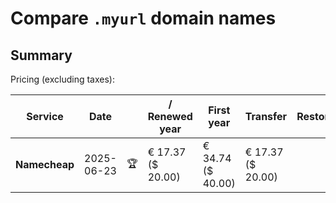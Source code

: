 # Compare `.myurl` domain names

## Summary

Pricing (excluding taxes):

| Service | Date |  | / Renewed year | First year | Transfer | Restoration |
|--|--|--|--|--|--|--|
| **Namecheap** | 2025-06-23 | 🏆 | € 17.37<br>($ 20.00) | € 34.74<br>($ 40.00) | € 17.37<br>($ 20.00) |  |
